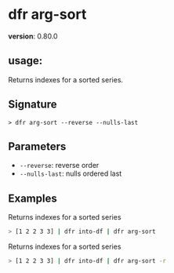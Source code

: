 # dfr arg-sort

**version**: 0.80.0

## **usage**:

Returns indexes for a sorted series.

## Signature

`> dfr arg-sort --reverse --nulls-last`

## Parameters

- `--reverse`: reverse order
- `--nulls-last`: nulls ordered last

## Examples

Returns indexes for a sorted series

```bash
> [1 2 2 3 3] | dfr into-df | dfr arg-sort
```

Returns indexes for a sorted series

```bash
> [1 2 2 3 3] | dfr into-df | dfr arg-sort -r
```
